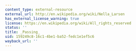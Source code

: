 ```yaml
---
content_type: external-resource
external_url: http://en.wikipedia.org/wiki/Nella_Larsen
has_external_license_warning: true
license: https://en.wikipedia.org/wiki/All_rights_reserved
status: ''
title: _Passing_
uid: 159249c8-16c1-4be1-ba52-fedc1e1ef5c6
wayback_url: ''
---
```

